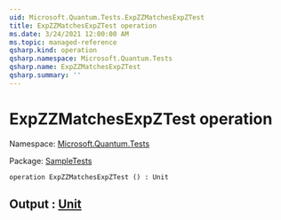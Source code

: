 ```yaml
---
uid: Microsoft.Quantum.Tests.ExpZZMatchesExpZTest
title: ExpZZMatchesExpZTest operation
ms.date: 3/24/2021 12:00:00 AM
ms.topic: managed-reference
qsharp.kind: operation
qsharp.namespace: Microsoft.Quantum.Tests
qsharp.name: ExpZZMatchesExpZTest
qsharp.summary: ''
---
```


# ExpZZMatchesExpZTest operation

Namespace: [Microsoft.Quantum.Tests](xref:Microsoft.Quantum.Tests)

Package: [SampleTests](https://nuget.org/packages/SampleTests)




```qsharp
operation ExpZZMatchesExpZTest () : Unit
```


## Output : [Unit](xref:microsoft.quantum.lang-ref.unit)

